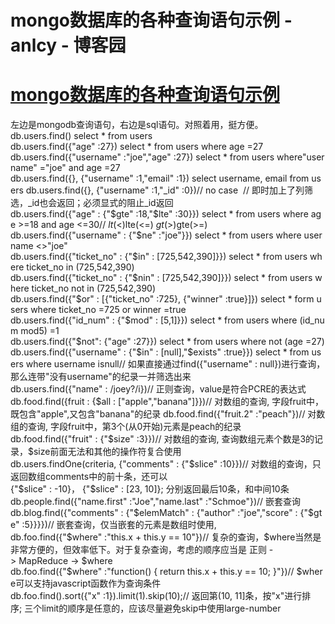 
# mongo数据库的各种查询语句示例 - anlcy - 博客园






# [mongo数据库的各种查询语句示例](https://www.cnblogs.com/camilla/p/7904621.html)
左边是mongodb查询语句，右边是sql语句。对照着用，挺方便。
db.users.find() select * from users
db.users.find({"age" :27}) select * from users where age =27
db.users.find({"username" :"joe","age" :27}) select * from users where"username" ="joe" and age =27
db.users.find({}, {"username" :1,"email" :1}) select username, email from users
db.users.find({}, {"username" :1,"_id" :0})// no case  // 即时加上了列筛选，_id也会返回；必须显式的阻止_id返回
db.users.find({"age" : {"$gte" :18,"$lte" :30}}) select * from users where age >=18 and age <=30// $lt(<) $lte(<=) $gt(>) $gte(>=)
db.users.find({"username" : {"$ne" :"joe"}}) select * from users where username <>"joe"
db.users.find({"ticket_no" : {"$in" : [725,542,390]}}) select * from users where ticket_no in (725,542,390)
db.users.find({"ticket_no" : {"$nin" : [725,542,390]}}) select * from users where ticket_no not in (725,542,390)
db.users.find({"$or" : [{"ticket_no" :725}, {"winner" :true}]}) select * form users where ticket_no =725 or winner =true
db.users.find({"id_num" : {"$mod" : [5,1]}}) select * from users where (id_num mod5) =1
db.users.find({"$not": {"age" :27}}) select * from users where not (age =27)
db.users.find({"username" : {"$in" : [null],"$exists" :true}}) select * from users where username isnull// 如果直接通过find({"username" : null})进行查询，那么连带"没有username"的纪录一并筛选出来
db.users.find({"name" : /joey?/i})// 正则查询，value是符合PCRE的表达式
db.food.find({fruit : {$all : ["apple","banana"]}})// 对数组的查询, 字段fruit中，既包含"apple",又包含"banana"的纪录
db.food.find({"fruit.2" :"peach"})// 对数组的查询, 字段fruit中，第3个(从0开始)元素是peach的纪录
db.food.find({"fruit" : {"$size" :3}})// 对数组的查询, 查询数组元素个数是3的记录，$size前面无法和其他的操作符复合使用
db.users.findOne(criteria, {"comments" : {"$slice" :10}})// 对数组的查询，只返回数组comments中的前十条，还可以{"$slice" : -10}， {"$slice" : [23, 10]}; 分别返回最后10条，和中间10条
db.people.find({"name.first" :"Joe","name.last" :"Schmoe"})// 嵌套查询
db.blog.find({"comments" : {"$elemMatch" : {"author" :"joe","score" : {"$gte" :5}}}})// 嵌套查询，仅当嵌套的元素是数组时使用,
db.foo.find({"$where" :"this.x + this.y == 10"})// 复杂的查询，$where当然是非常方便的，但效率低下。对于复杂查询，考虑的顺序应当是 正则 -> MapReduce -> $where
db.foo.find({"$where" :"function() { return this.x + this.y == 10; }"})// $where可以支持javascript函数作为查询条件
db.foo.find().sort({"x" :1}).limit(1).skip(10);// 返回第(10, 11]条，按"x"进行排序; 三个limit的顺序是任意的，应该尽量避免skip中使用large-number





